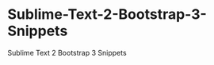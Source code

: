 Sublime-Text-2-Bootstrap-3-Snippets
===================================

Sublime Text 2 Bootstrap 3 Snippets
